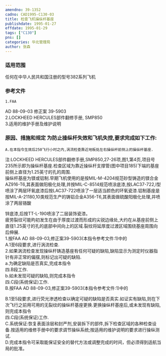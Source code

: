 ```yaml
---
amendno: 39-1352  
cadno: CAD1995-C130-03  
title: 检查飞机操纵杆基座  
publishdate: 1995-01-27  
effdate: 1995-01-29  
tags: ["C130"]  
pns: []  
categories: 华北管理局  
author: 张森  
---
```

  
### 适用范围  
任何在中华人民共和国注册的型号382系列飞机  
  
<!--more-->  
### 参考文件  
    1.FAA  
AD 88-09-03  修正案 39-5903  
    2.LOCKHEED HERCULES部件翻修手册, SMP850  
    3.适用的维护手册及维护说明  
  
### 原因、措施和规定     为防止操纵杆失效和飞机失控,要求完成如下工作:  
    A.在本指令生效后250飞行小时之内,涡流检查靠近地板处左右操纵杆前侧上的操纵杆基座.  
注:LOCKHEED HERCULES部件翻修手册,SMP850,27-26项,图1,第4页,项目号235所示即为操纵杆基座.检查区域为靠近操纵杆支撑管(图中项目185)下端的基座前侧上直径为1.25英寸的孔的周围.  
    操纵杆基座为镁或铝制.早期飞机使用的是按MIL-M-4204规范砂型铸造的镁合金AZ916-T6,其表面做阳极化处理,并按MIL-C-8514规范喷涂底漆,按LAC37-722,I型喷涂了两层环氧底漆后按LAC37-722喷涂了一层适当颜色的环氧瓷漆.铝制基座是按MIL-A-21180,10类规范生产的铸铝合金A356-T6,其表面做硫酸阳极化处理,并喷涂了两层铬酸  
  
锌底漆,后按TT-L-190喷涂了二层装饰瓷漆。  
    疲劳裂纹可能昀初发生在由于厚度过渡而形成的尖锐边缘处,大约在从基座前侧上直径1.25英寸的孔的底部中间向上的区域.裂纹将延厚度过渡区域围绕基座周围向后伸展.  
1.按FAA AD 88-09-03,修正案39-5903(本指令参考文件:1)中的  
A.1至6段要求,进行涡流检查.  
    2.如果涡流检查发现操纵杆铸造基座有任何可疑的缺陷,缺陷显示为测定时仪器指针有非正常的偏摆,则标记出可疑的缺陷.  
a.为确定缺陷是否真实,完成本指令  
四.B段工作.  
b.如未发现可疑的缺陷,则完成本指令  
四.C段(系统保证)工作.  
B.按FAA AD 88-09-03,修正案39-5903(本指令参考文件:1)中的  
  
B.1至5段要求,进行荧光渗透检查以确定可疑的缺陷是否真实.如证实有缺陷,则在下次飞行之前用可用的无裂纹的操纵杆基座更换.更换操纵杆基座后,或未发现有缺陷,则完成本指令  
四.C段(系统保证)工作.  
    C.系统保证:恢复表面涂层和封严剂,安装拆下的部件,拆下检查区域的各种检查设备.按适用的维修手册中的要求调节操纵系统;按适用的维护说明的要求进行操纵测试.  
    D.完成本指令可采取能保证安全的替代方法或调整完成的时间，但必须得到适航当局的批准。  
  
